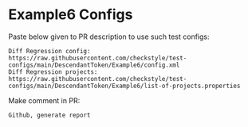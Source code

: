 # Example6 Configs
Paste below given to PR description to use such test configs:
```
Diff Regression config: https://raw.githubusercontent.com/checkstyle/test-configs/main/DescendantToken/Example6/config.xml
Diff Regression projects: https://raw.githubusercontent.com/checkstyle/test-configs/main/DescendantToken/Example6/list-of-projects.properties
```
Make comment in PR:
```
Github, generate report
```

